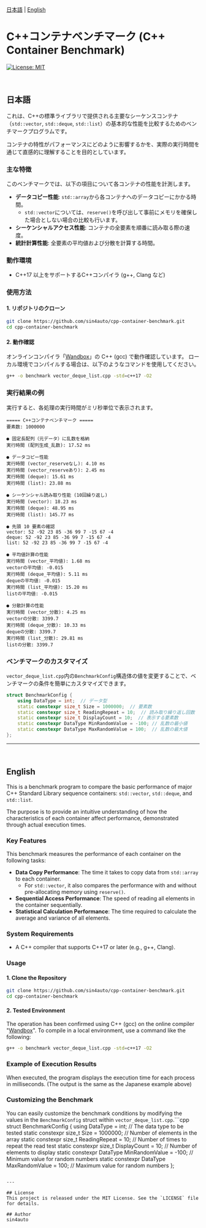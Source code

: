 [日本語](#日本語) | [English](#english)

# C++コンテナベンチマーク (C++ Container Benchmark)
[![License: MIT](https://img.shields.io/badge/License-MIT-yellow.svg)](https://opensource.org/licenses/MIT)

<br>

## <a name="日本語"></a> 日本語

これは、C++の標準ライブラリで提供される主要なシーケンスコンテナ（`std::vector`, `std::deque`, `std::list`）の基本的な性能を比較するためのベンチマークプログラムです。

コンテナの特性がパフォーマンスにどのように影響するかを、実際の実行時間を通じて直感的に理解することを目的としています。

### 主な特徴

このベンチマークでは、以下の項目について各コンテナの性能を計測します。

*   **データコピー性能**:
    `std::array`から各コンテナへのデータコピーにかかる時間。
    *   `std::vector`については、`reserve()`を呼び出して事前にメモリを確保した場合としない場合の比較も行います。
*   **シーケンシャルアクセス性能**:
    コンテナの全要素を順番に読み取る際の速度。
*   **統計計算性能**:
    全要素の平均値および分散を計算する時間。

### 動作環境

*   C++17 以上をサポートするC++コンパイラ (g++, Clang など)

### 使用方法

#### 1. リポジトリのクローン
```bash
git clone https://github.com/sin4auto/cpp-container-benchmark.git
cd cpp-container-benchmark
```

#### 2. 動作確認
オンラインコンパイラ「[Wandbox](https://wandbox.org/)」の C++ (gcc) で動作確認しています。
ローカル環境でコンパイルする場合は、以下のようなコマンドを使用してください。

```bash
g++ -o benchmark vector_deque_list.cpp -std=c++17 -O2
```

### 実行結果の例
実行すると、各処理の実行時間がミリ秒単位で表示されます。
```text
===== C++コンテナベンチマーク =====
要素数: 1000000

● 固定長配列（元データ）に乱数を格納
実行時間 (配列生成_乱数): 17.52 ms 

● データコピー性能
実行時間 (vector_reserveなし): 4.10 ms 
実行時間 (vector_reserveあり): 2.45 ms 
実行時間 (deque): 15.61 ms 
実行時間 (list): 23.88 ms 

● シーケンシャル読み取り性能 (10回繰り返し)
実行時間 (vector): 18.23 ms 
実行時間 (deque): 48.95 ms 
実行時間 (list): 145.77 ms 

● 先頭 10 要素の確認
vector: 52 -92 23 85 -36 99 7 -15 67 -4 
deque: 52 -92 23 85 -36 99 7 -15 67 -4 
list: 52 -92 23 85 -36 99 7 -15 67 -4 

● 平均値計算の性能
実行時間 (vector_平均値): 1.68 ms
vectorの平均値: -0.015
実行時間 (deque_平均値): 5.11 ms
dequeの平均値: -0.015
実行時間 (list_平均値): 15.20 ms
listの平均値: -0.015

● 分散計算の性能
実行時間 (vector_分散): 4.25 ms
vectorの分散: 3399.7
実行時間 (deque_分散): 10.33 ms
dequeの分散: 3399.7
実行時間 (list_分散): 29.81 ms
listの分散: 3399.7
```

### ベンチマークのカスタマイズ
`vector_deque_list.cpp`内の`BenchmarkConfig`構造体の値を変更することで、ベンチマークの条件を簡単にカスタマイズできます。
```cpp
struct BenchmarkConfig {
    using DataType = int;  // データ型
    static constexpr size_t Size = 1000000;  // 要素数
    static constexpr size_t ReadingRepeat = 10;  // 読み取り繰り返し回数
    static constexpr size_t DisplayCount = 10;  // 表示する要素数
    static constexpr DataType MinRandomValue = -100; // 乱数の最小値
    static constexpr DataType MaxRandomValue = 100;  // 乱数の最大値
};
```

---
<br>

## <a name="english"></a> English

This is a benchmark program to compare the basic performance of major C++ Standard Library sequence containers: `std::vector`, `std::deque`, and `std::list`.

The purpose is to provide an intuitive understanding of how the characteristics of each container affect performance, demonstrated through actual execution times.

### Key Features

This benchmark measures the performance of each container on the following tasks:

*   **Data Copy Performance**:
    The time it takes to copy data from `std::array` to each container.
    *   For `std::vector`, it also compares the performance with and without pre-allocating memory using `reserve()`.
*   **Sequential Access Performance**:
    The speed of reading all elements in the container sequentially.
*   **Statistical Calculation Performance**:
    The time required to calculate the average and variance of all elements.

### System Requirements

*   A C++ compiler that supports C++17 or later (e.g., g++, Clang).

### Usage

#### 1. Clone the Repository
```bash
git clone https://github.com/sin4auto/cpp-container-benchmark.git
cd cpp-container-benchmark
```

#### 2. Tested Environment
The operation has been confirmed using C++ (gcc) on the online compiler "[Wandbox](https://wandbox.org/)".
To compile in a local environment, use a command like the following:
```bash
g++ -o benchmark vector_deque_list.cpp -std=c++17 -O2
```

### Example of Execution Results
When executed, the program displays the execution time for each process in milliseconds.
(The output is the same as the Japanese example above)

### Customizing the Benchmark
You can easily customize the benchmark conditions by modifying the values in the `BenchmarkConfig` struct within `vector_deque_list.cpp`.```cpp
struct BenchmarkConfig {
    using DataType = int;  // The data type to be tested
    static constexpr size_t Size = 1000000;  // Number of elements in the array
    static constexpr size_t ReadingRepeat = 10;  // Number of times to repeat the read test
    static constexpr size_t DisplayCount = 10;  // Number of elements to display
    static constexpr DataType MinRandomValue = -100; // Minimum value for random numbers
    static constexpr DataType MaxRandomValue = 100;  // Maximum value for random numbers
};
```

---

## License
This project is released under the MIT License. See the `LICENSE` file for details.

## Author
sin4auto
